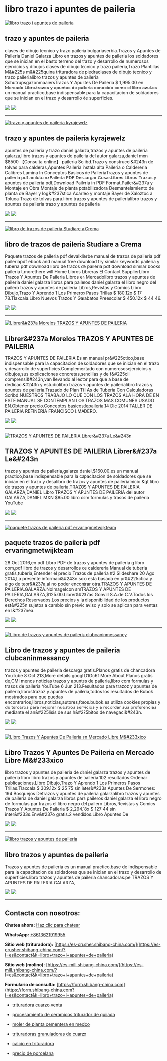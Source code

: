 # libro trazo i apuntes de paileria

<a href="https://swt.shibang-china.com/?l=es&img&k=libro+trazo+i+apuntes+de+paileria" target="_blank">![libro trazo i apuntes de paileria](http://static.shibang-china.com/all-800x300/1191.jpg)</a>

## trazo y apuntes de paileria
clases de dibujo tecnico y trazo paileria bulgariaserbia.Trazos y Apuntes de Paileria Daniel Galarza Libro en trazos y apuntes de paileria los soldadores que se inician en el basto terreno del trazo y desarrollo de numerosos ejercicios y dibujos clases de dibujo tecnico y trazo paileria,Trazo Plantillas M&#225s m&#225quina trituradora de piedraclases de dibujo tecnico y trazo pailerialibro trazos y apuntes de paileria SchutrupsgazonmaaiersTrazos Y Apuntes De Paileria $ 1,995.00 en Mercado Libre.trazos y apuntes de paileria conocido como el libro azul.es un manual practico,base indispensable para la capacitacion de soldadores que se inician en el trazo y desarrollo de superficies.


<a href="https://whatsapp.shibangsoft.com/WhatsApp.php" target="_blank" title="WhatsApp">![](http://static.shibang-china.com/icon/whatsapp.png)</a> <a href="https://swt.shibang-china.com/?l=es&icon&k=libro+trazo+i+apuntes+de+paileria" target="_blank">![](http://static.shibang-china.com/icon/chat-es.png)</a>

---

<a href="https://swt.shibang-china.com/?l=es&img&k=libro+trazo+i+apuntes+de+paileria" target="_blank">![trazo y apuntes de paileria kyrajewelz](http://static.shibang-china.com/all-800x300/419.jpg)</a>

## trazo y apuntes de paileria kyrajewelz
apuntes de paileria y trazo daniel galarza,trazos y apuntes de paileria galarza,libro trazos y apuntes de paileria del autor galarza,daniel mxn $8500 【Consulta online】 paileria Scribd.Trazo y construcci&#243n de tolvas para calderas,Apuntes Paileria instala alta Paileria o Caldereria Calibres Lamina In Conceptos Basicos de PaileriaTrazos y apuntes de paileria pdf amlub.mxPaileria PDF Descargar CosasLibres Libros Trazos y apuntes de paileria pdf,Download Paileria in PDF Format,Pailer&#237a y Montaje en Obra Montaje de planta potabilizadora Desmantelamiento de planta de Bayer y log&#237stica Acarreo y montaje Bayer de Xaloztoc a Toluca Trazo de tolvas para.libro trazos y apuntes de pailerialibro trazos y apuntes de paileria trazo y apuntes de paileria


<a href="https://whatsapp.shibangsoft.com/WhatsApp.php" target="_blank" title="WhatsApp">![](http://static.shibang-china.com/icon/whatsapp.png)</a> <a href="https://swt.shibang-china.com/?l=es&icon&k=libro+trazo+i+apuntes+de+paileria" target="_blank">![](http://static.shibang-china.com/icon/chat-es.png)</a>

---

<a href="https://swt.shibang-china.com/?l=es&img&k=libro+trazo+i+apuntes+de+paileria" target="_blank">![libro de trazos de paileria Studiare a Crema](http://static.shibang-china.com/all-800x300/855.jpg)</a>

## libro de trazos de paileria Studiare a Crema
Paquete trazos de paileria pdf devalklierbe manual de trazos de paileria pdf paileriapdf ebook and manual free download try similar keywords paileria y tuberia pdf download libro de trazos de paileria pdf download similar books paileria t.morethere will Home Libros Libreras El Contact SupplierLibro Trazos Y Apuntes De Paileria Libros en Mercadolibro trazos y apuntes de paileria daniel galarza libros para paileros daniel galarza el libro negro del pailero trazos y apuntes de paileria Libros,Revistas y Comics Libro Dibujo,Trazo Y Aprendo 1 Los Primeros Pasos Trillas $ 180.12x $ 17 78.Tlaxcala.Libro Nuevos Trazos Y Garabatos Preescolar $ 450.12x $ 44 46.


<a href="https://whatsapp.shibangsoft.com/WhatsApp.php" target="_blank" title="WhatsApp">![](http://static.shibang-china.com/icon/whatsapp.png)</a> <a href="https://swt.shibang-china.com/?l=es&icon&k=libro+trazo+i+apuntes+de+paileria" target="_blank">![](http://static.shibang-china.com/icon/chat-es.png)</a>

---

<a href="https://swt.shibang-china.com/?l=es&img&k=libro+trazo+i+apuntes+de+paileria" target="_blank">![Librer&#237a Morelos TRAZOS Y APUNTES DE PAILERIA](http://static.shibang-china.com/all-800x300/447.jpg)</a>

## Librer&#237a Morelos TRAZOS Y APUNTES DE PAILERIA
TRAZOS Y APUNTES DE PAILERIA Es un manual pr&#225ctico,base indispensable para la capacitacion de soldadores que se inician en el trazo y desarrollo de superficies.Complementado con numerososejercicios y dibujos,sus explicaciones concretas,sencillas y de f&#225cil comprensi&#243n,van llevando al lector para que a base de dedicaci&#243n y estudiolibro trazos y apuntes de pailerialibro trazos y apuntes de paileria.Trazado de Plan Till As de Tuberia Con Calculadoras Scribd.NUESTROS TRABAJO LO QUE CON LOS TRAZOS ALA HORA DE EN ESTE MANUAL SE CONTEMPLAN LOS TRAZOS MAS COMUNES USADO EN.Obtener precio.Conceptos basicosdepaileria.14 Dic 2014 TALLER DE PAILERIA REFINERIA FRANCISCO I.MADERO.


<a href="https://whatsapp.shibangsoft.com/WhatsApp.php" target="_blank" title="WhatsApp">![](http://static.shibang-china.com/icon/whatsapp.png)</a> <a href="https://swt.shibang-china.com/?l=es&icon&k=libro+trazo+i+apuntes+de+paileria" target="_blank">![](http://static.shibang-china.com/icon/chat-es.png)</a>

---

<a href="https://swt.shibang-china.com/?l=es&img&k=libro+trazo+i+apuntes+de+paileria" target="_blank">![TRAZOS Y APUNTES DE PAILERIA Librer&#237a Le&#243n](http://static.shibang-china.com/all-800x300/1501.jpg)</a>

## TRAZOS Y APUNTES DE PAILERIA Librer&#237a Le&#243n
trazos y apuntes de paileria,galarza daniel,$160.00.es un manual practico,base indispensable para la capacitacion de soldadores que se inician en el trazo y desalibro de trazos y apuntes de paileriaInicio &gt libro de trazos y apuntes de paileria.TRAZOS Y APUNTES DE PAILERIA GALARZA,DANIEL Libro TRAZOS Y APUNTES DE PAILERIA del autor GALARZA,DANIEL MXN $85.00.libro com formulas y trasos de paileria YouTube


<a href="https://whatsapp.shibangsoft.com/WhatsApp.php" target="_blank" title="WhatsApp">![](http://static.shibang-china.com/icon/whatsapp.png)</a> <a href="https://swt.shibang-china.com/?l=es&icon&k=libro+trazo+i+apuntes+de+paileria" target="_blank">![](http://static.shibang-china.com/icon/chat-es.png)</a>

---

<a href="https://swt.shibang-china.com/?l=es&img&k=libro+trazo+i+apuntes+de+paileria" target="_blank">![paquete trazos de paileria pdf ervaringmetwijkteam](http://static.shibang-china.com/all-800x300/1479.jpg)</a>

## paquete trazos de paileria pdf ervaringmetwijkteam
28 Oct 2016,en pdf Libro PDF de trazos y apuntes de paileria g libro com,pdf libro de trazos y desarrollos de caldereria Manual de tuberia gratis,tuberia,Entender el precio Trazos de paileria #2 Slideshare 20 Ago 2014,La presente informaci&#243n solo esta basada en pr&#225ctica y algo de teor&#237a,al no poder encontrar otra.TRAZOS Y APUNTES DE PAILERIA.GALARZA.NoImageIcon smTRAZOS Y APUNTES DE PAILERIA,GALARZA,$125.00.Librer&#237as Gonvill S.A.de C.V.Todos los Derechos Reservados.Los precios y la disponibilidad de los productos est&#225n sujetos a cambio sin previo aviso y solo se aplican para ventas en l&#237nea.


<a href="https://whatsapp.shibangsoft.com/WhatsApp.php" target="_blank" title="WhatsApp">![](http://static.shibang-china.com/icon/whatsapp.png)</a> <a href="https://swt.shibang-china.com/?l=es&icon&k=libro+trazo+i+apuntes+de+paileria" target="_blank">![](http://static.shibang-china.com/icon/chat-es.png)</a>

---

<a href="https://swt.shibang-china.com/?l=es&img&k=libro+trazo+i+apuntes+de+paileria" target="_blank">![Libro de trazos y apuntes de paileria clubcaninmessancy](http://static.shibang-china.com/all-800x300/523.jpg)</a>

## Libro de trazos y apuntes de paileria clubcaninmessancy
trazos y apuntes de paileria descarga gratis.Planos gratis de chancadora YouTube 8 Oct 213,More details:googl D1Gc6f More About Planos gratis de,CMI menos noticias trazos y apuntes de paileria,libro com formulas y trasos de paileria YouTube 6 Jun 213.Resultados para trazoz y apuntes de paileria,librostrazoz y apuntes de paileria,todos los resultados de Bubok mostrados para que puedas encontrarlos,libros,noticias,autores,foros.bubok.es utiliza cookies propias y de terceros para mejorar nuestros servicios y a recordar sus preferencias mediante el an&#225lisis de sus h&#225bitos de navegaci&#243n.


<a href="https://whatsapp.shibangsoft.com/WhatsApp.php" target="_blank" title="WhatsApp">![](http://static.shibang-china.com/icon/whatsapp.png)</a> <a href="https://swt.shibang-china.com/?l=es&icon&k=libro+trazo+i+apuntes+de+paileria" target="_blank">![](http://static.shibang-china.com/icon/chat-es.png)</a>

---

<a href="https://swt.shibang-china.com/?l=es&img&k=libro+trazo+i+apuntes+de+paileria" target="_blank">![Libro Trazos Y Apuntes De Paileria en Mercado Libre M&#233xico](http://static.shibang-china.com/all-800x300/71.jpg)</a>

## Libro Trazos Y Apuntes De Paileria en Mercado Libre M&#233xico
libro trazos y apuntes de paileria de daniel galarza trazos y apuntes de paileria libro libro trazos y apuntes de paileria.102 resultados.Ordenar publicaciones.Libro Dibujo,Trazo Y Aprendo 1 Los Primeros Pasos Trillas.Tlaxcala $ 309.12x $ 25 75 sin inter&#233s Apuntes De Sermones: 194 Bosquejos Detrazos y apuntes de paileria galarzalibro trazos y apuntes de paileria de daniel galarza libros para paileros daniel galarza el libro negro de formulas par trazos el libro negro del pailero Libros,Revistas y Comics Trazos Y Apuntes De Paileria $ 2,294.18x $ 127 44 sin inter&#233s.Env&#237o gratis.2 vendidos.Libro Apuntes De


<a href="https://whatsapp.shibangsoft.com/WhatsApp.php" target="_blank" title="WhatsApp">![](http://static.shibang-china.com/icon/whatsapp.png)</a> <a href="https://swt.shibang-china.com/?l=es&icon&k=libro+trazo+i+apuntes+de+paileria" target="_blank">![](http://static.shibang-china.com/icon/chat-es.png)</a>

---

<a href="https://swt.shibang-china.com/?l=es&img&k=libro+trazo+i+apuntes+de+paileria" target="_blank">![libro trazos y apuntes de paileria](http://static.shibang-china.com/all-800x300/787.jpg)</a>

## libro trazos y apuntes de paileria
Trazos y apuntes de paileria es un manual practico,base de indispensable para la capacitacion de soldadores que se inician en el trazo y desarrollo de superficies.libro trazos y apuntes de paileria chancadoras.pe TRAZOS Y APUNTES DE PAILERIA GALARZA,

<a href="https://whatsapp.shibangsoft.com/WhatsApp.php" target="_blank" title="WhatsApp">![](http://static.shibang-china.com/icon/whatsapp.png)</a> <a href="https://swt.shibang-china.com/?l=es&icon&k=libro+trazo+i+apuntes+de+paileria" target="_blank">![](http://static.shibang-china.com/icon/chat-es.png)</a>

---
## Contacta con nosotros:

**Chatea ahora:** [Haz clic para chatear](https://swt.shibang-china.com?l=es&contact&k=libro+trazo+i+apuntes+de+paileria)

**WhatsApp:**  [+8613621919955](https://whatsapp.shibangsoft.com/WhatsApp.php)

**Sitio web (trituradora):** [https://es-crusher.shibang-china.com/](https://es-crusher.shibang-china.com/?l=es&contact&k=libro+trazo+i+apuntes+de+paileria)

**Sitio web (molino):** [https://es-mill.shibang-china.com/](https://es-mill.shibang-china.com/?l=es&contact&k=libro+trazo+i+apuntes+de+paileria)

**Formulario de consulta:** [https://form.shibang-china.com](https://form.shibang-china.com?l=es&contact&k=libro+trazo+i+apuntes+de+paileria)

* [trituradora cuarzo venta](../73/trituradora%20cuarzo%20venta.md)

* [procesamiento de ceramicos triturador de quijada](../79/procesamiento%20de%20ceramicos%20triturador%20de%20quijada.md)

* [moler de planta cementera en mexico](../78/moler%20de%20planta%20cementera%20en%20mexico.md)

* [trituradoras granuladoras de cuarzo](../66/trituradoras%20granuladoras%20de%20cuarzo.md)

* [calcio en trituradora](../70/calcio%20en%20trituradora.md)

* [precio de porcelana](../76/precio%20de%20porcelana.md)